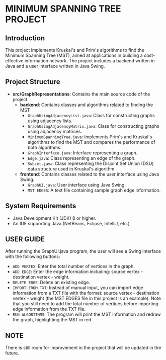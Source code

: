 # MINIMUM SPANNING TREE PROJECT

## Introduction
This project implements Kruskal's and Prim's algorithms to find the Minimum Spanning Tree (MST), aimed at applications in building a cost-effective information network. 
The project includes a backend written in Java and a user interface written in Java Swing.

## Project Structure
- **src/GraphRepresentations**: Contains the main source code of the project
  - **backend**: Contains classes and algorithms related to finding the MST
    - `GraphUsingAdjacencyList.java`: Class for constructing graphs using adjacency lists.
    - `GraphUsingAdjacencyMatrix.java`: Class for constructing graphs using adjacency matrices.
    - `MinimumSpanningTree.java`: Implements Prim's and Kruskal's algorithms to find the MST and compares the performance of both algorithms.
    - `GraphInterface.java`: Interface representing a graph.
    - `Edge.java`: Class representing an edge of the graph.
    - `Subset.java`: Class representing the Disjoint Set Union (DSU) data structure used in Kruskal's algorithm.
  - **frontend**: Contains classes related to the user interface using Java Swing.
    - `GraphUI.java`: User interface using Java Swing.
    - `MST EDGES`: A text file containing sample graph edge information.

## System Requirements
- Java Development Kit (JDK) 8 or higher.
- An IDE supporting Java (NetBeans, Eclipse, IntelliJ, etc.)

## USER GUIDE
After running the GraphUI.java program, the user will see a Swing interface with the following buttons:
- `ADD VERTEX`: Enter the total number of vertices in the graph.
- `ADD EDGE`: Enter the edge information including: source vertex - destination vertex - weight.
- `DELETE EDGE`: Delete an existing edge.
- `IMPORT FROM TXT`: Instead of manual input, you can import edge information from a TXT file with the format: source vertex - destination vertex - weight (the MST EDGES file in this project is an example). Note that you still need to add the total number of vertices before importing edge information from the TXT file.
- `RUN ALGORITHMS`: The program will print the MST information and redraw the graph, highlighting the MST in red.

## NOTE
There is still room for improvement in the project that will be updated in the future.
